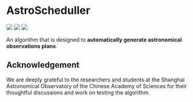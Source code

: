# AstroScheduller  

[![](https://img.shields.io/badge/license-MIT-green)](https://github.com/xiawenke/AstroScheduller/blob/main/LICENSE)
[![](https://img.shields.io/badge/python-%3E%3D%203.8-orange)](https://github.com/xiawenke/AstroScheduller/releases)
[![](https://img.shields.io/badge/release-v2.1.3-informational)](https://github.com/xiawenke/AstroScheduller/releases)

An algorithm that is designed to **automatically generate astronomical observations plans**. 

## Acknowledgement

We are deeply grateful to the researchers and students at the Shanghai Astronomical Observatory of the Chinese Academy of Sciences for their thoughtful discussions and work on testing the algorithm.

